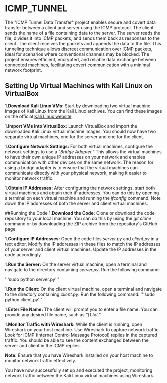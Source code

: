# ICMP_TUNNEL

The "ICMP Tunnel Data Transfer" project enables secure and covert data transfer between a client and server using the ICMP protocol. The client sends the name of a file containing data to the server. The server reads the file, divides it into ICMP packets, and sends them back as responses to the client. The client receives the packets and appends the data to the file. This tunneling technique allows discreet communication over ICMP packets, ideal for scenarios where conventional channels may be blocked. The project ensures efficient, encrypted, and reliable data exchange between connected machines, facilitating covert communication with a minimal network footprint.
## Setting Up Virtual Machines with Kali Linux on VirtualBox
1.**Download Kali Linux VMs:** Start by downloading two virtual machine images of Kali Linux from the Kali Linux archives. You can find these images on the official [Kali Linux website](https://www.kali.org/downloads/).

1.**Import VMs into VirtualBox:** Launch VirtualBox and import the downloaded Kali Linux virtual machine images. You should now have two separate virtual machines, one for the server and one for the client.

1.**Configure Network Settings:** For both virtual machines, configure the network settings to use a _"Bridge Adapter."_ This allows the virtual machines to have their own unique IP addresses on your network and enables communication with other devices on the same network. The reason for using a bridge adapter is to ensure that the virtual machines can communicate directly with your physical network, making it easier to monitor network traffic.

1.**Obtain IP Addresses:** After configuring the network settings, start both virtual machines and obtain their IP addresses. You can do this by opening a terminal on each virtual machine and running the _ifconfig_ command. Note down the IP addresses of both the server and client virtual machines.

##Running the Code
1.**Download the Code:** Clone or download the code repository to your local machine. You can do this by using the _git clone_ command or by downloading the ZIP archive from the repository's GitHub page.

1.**Configure IP Addresses:** Open the code files _server.py_ and _client.py_ in a text editor. Modify the IP addresses in these files to match the IP addresses of your server and client virtual machines. Update the IP addresses in the code accordingly.

1.**Run the Server:** On the server virtual machine, open a terminal and navigate to the directory containing _server.py_. Run the following command:

'''sudo python server.py'''

1.**Run the Client:** On the client virtual machine, open a terminal and navigate to the directory containing _client.py_. Run the following command:
'''sudo python client.py'''

1.**Enter File Name:** The client will prompt you to enter a file name. You can provide any desired file name, such as _"f1.txt."_

1.**Monitor Traffic with Wireshark:** While the client is running, open Wireshark on your host machine. Use Wireshark to capture network traffic. Look for ICMP (Internet Control Message Protocol) replies in the captured traffic. You should be able to see the content exchanged between the server and client in the ICMP replies.

**Note:** Ensure that you have Wireshark installed on your host machine to monitor network traffic effectively.

You have now successfully set up and executed the project, monitoring network traffic between the Kali Linux virtual machines using Wireshark.

